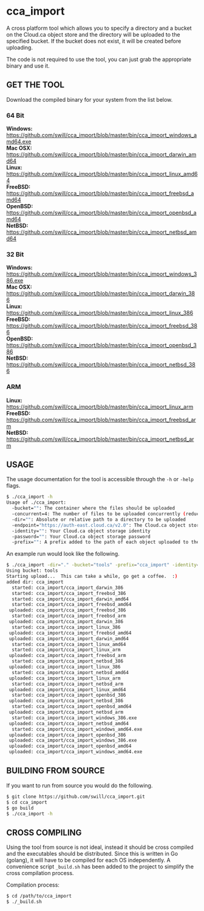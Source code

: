 
cca_import
==========

A cross platform tool which allows you to specify a directory and a bucket on the Cloud.ca object store and the directory will be uploaded to the specified bucket.  If the bucket does not exist, it will be created before uploading.

The code is not required to use the tool, you can just grab the appropriate binary and use it.


GET THE TOOL
------------

Download the compiled binary for your system from the list below.

### 64 Bit

**Windows:** https://github.com/swill/cca_import/blob/master/bin/cca_import_windows_amd64.exe  
**Mac OSX:** https://github.com/swill/cca_import/blob/master/bin/cca_import_darwin_amd64  
**Linux:**   https://github.com/swill/cca_import/blob/master/bin/cca_import_linux_amd64  
**FreeBSD:** https://github.com/swill/cca_import/blob/master/bin/cca_import_freebsd_amd64  
**OpenBSD:** https://github.com/swill/cca_import/blob/master/bin/cca_import_openbsd_amd64  
**NetBSD:**  https://github.com/swill/cca_import/blob/master/bin/cca_import_netbsd_amd64  


### 32 Bit

**Windows:** https://github.com/swill/cca_import/blob/master/bin/cca_import_windows_386.exe  
**Mac OSX:** https://github.com/swill/cca_import/blob/master/bin/cca_import_darwin_386  
**Linux:**   https://github.com/swill/cca_import/blob/master/bin/cca_import_linux_386  
**FreeBSD:** https://github.com/swill/cca_import/blob/master/bin/cca_import_freebsd_386  
**OpenBSD:** https://github.com/swill/cca_import/blob/master/bin/cca_import_openbsd_386  
**NetBSD:**  https://github.com/swill/cca_import/blob/master/bin/cca_import_netbsd_386  


### ARM

**Linux:**   https://github.com/swill/cca_import/blob/master/bin/cca_import_linux_arm  
**FreeBSD:** https://github.com/swill/cca_import/blob/master/bin/cca_import_freebsd_arm  
**NetBSD:**  https://github.com/swill/cca_import/blob/master/bin/cca_import_netbsd_arm  


USAGE
-----

The usage documentation for the tool is accessible through the `-h` or `-help` flags.

``` bash
$ ./cca_import -h
Usage of ./cca_import:
  -bucket="": The container where the files should be uploaded
  -concurrent=4: The number of files to be uploaded concurrently (reduce if 'too many files open' errors occur)
  -dir="": Absolute or relative path to a directory to be uploaded
  -endpoint="https://auth-east.cloud.ca/v2.0": The Cloud.ca object storage public url
  -identity="": Your Cloud.ca object storage identity
  -password="": Your Cloud.ca object storage password
  -prefix="": A prefix added to the path of each object uploaded to the bucket
```

An example run would look like the following.

``` bash
$ ./cca_import -dir="." -bucket="tools" -prefix="cca_import" -identity="my_identity" -password="my_password"
Using bucket: tools
Starting upload...  This can take a while, go get a coffee.  :)
added dir: cca_import
  started: cca_import/cca_import_darwin_386
  started: cca_import/cca_import_freebsd_386
  started: cca_import/cca_import_darwin_amd64
  started: cca_import/cca_import_freebsd_amd64
 uploaded: cca_import/cca_import_freebsd_386
  started: cca_import/cca_import_freebsd_arm
 uploaded: cca_import/cca_import_darwin_386
  started: cca_import/cca_import_linux_386
 uploaded: cca_import/cca_import_freebsd_amd64
 uploaded: cca_import/cca_import_darwin_amd64
  started: cca_import/cca_import_linux_amd64
  started: cca_import/cca_import_linux_arm
 uploaded: cca_import/cca_import_freebsd_arm
  started: cca_import/cca_import_netbsd_386
 uploaded: cca_import/cca_import_linux_386
  started: cca_import/cca_import_netbsd_amd64
 uploaded: cca_import/cca_import_linux_arm
  started: cca_import/cca_import_netbsd_arm
 uploaded: cca_import/cca_import_linux_amd64
  started: cca_import/cca_import_openbsd_386
 uploaded: cca_import/cca_import_netbsd_386
  started: cca_import/cca_import_openbsd_amd64
 uploaded: cca_import/cca_import_netbsd_arm
  started: cca_import/cca_import_windows_386.exe
 uploaded: cca_import/cca_import_netbsd_amd64
  started: cca_import/cca_import_windows_amd64.exe
 uploaded: cca_import/cca_import_openbsd_386
 uploaded: cca_import/cca_import_windows_386.exe
 uploaded: cca_import/cca_import_openbsd_amd64
 uploaded: cca_import/cca_import_windows_amd64.exe
```


BUILDING FROM SOURCE
--------------------

If you want to run from source you would do the following.

``` bash
$ git clone https://github.com/swill/cca_import.git
$ cd cca_import
$ go build
$ ./cca_import -h
```


CROSS COMPILING
---------------

Using the tool from source is not ideal, instead it should be cross compiled and the executables should be distributed.  Since this is written in Go (golang), it will have to be compiled for each OS independently.  A convenience script `_build.sh` has been added to the project to simplify the cross compilation process.

Compilation process:
``` bash
$ cd /path/to/cca_import
$ ./_build.sh
```

